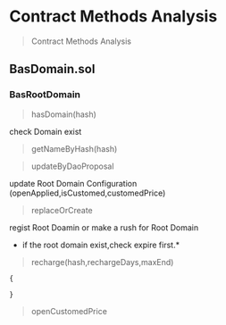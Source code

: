 # Contract Methods Analysis

> Contract Methods Analysis 


## BasDomain.sol 

### BasRootDomain

> hasDomain(hash) 

 check Domain exist 

> getNameByHash(hash)

> updateByDaoProposal  

update Root Domain Configuration (openApplied,isCustomed,customedPrice)

> replaceOrCreate

regist Root Doamin or make a rush for Root Domain 

* if the root domain exist,check expire first.*

> recharge(hash,rechargeDays,maxEnd)

```js
{

}
```

> openCustomedPrice